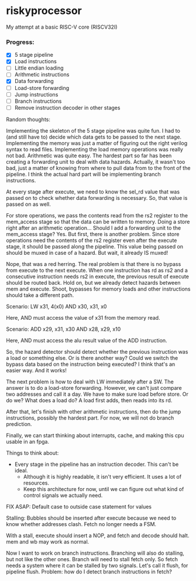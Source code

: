 # riskyprocessor

My attempt at a basic RISC-V core (RISCV32I)

### Progress:

- [x] 5 stage pipeline
- [x] Load instructions
- [ ] Little endian loading
- [ ] Arithmetic instructions
- [x] Data forwarding
- [ ] Load-store forwarding
- [ ] Jump instructions
- [ ] Branch instructions
- [ ] Remove instruction decoder in other stages

Random thoughts:

Implementing the skeleton of the 5 stage pipeline was quite fun. I had to (and still have to) decide which data gets
to be passed to the next stage. Implementing the memory was just a matter of figuring out the right verilog syntax to 
read files. Implementing the load memory operations was really not bad. Arithmetic was quite easy. The hardest part
so far has been creating a forwarding unit to deal with data hazards. Actually, it wasn't too bad, just a matter of
knowing from where to pull data from to the front of the pipeline. I think the actual hard part will be implementing
branch instructions. 

At every stage after execute, we need to know the sel_rd value that was passed on to check whether data forwarding is
necessary. So, that value is passed on as well.

For store operations, we pass the contents read from the rs2 register to the mem_access stage so that the data can
be written to memory. Doing a store right after an arithmetic operation... Should I add a forwarding unit to the mem_access stage? Yes. But first, there is another problem. Since store operations need the contents of the rs2 register even after the execute stage, it should be passed along the pipeline. This value being passed on should be muxed in case of a hazard. But wait, it already IS muxed! 

Nope, that was a red herring. The real problem is that there is no bypass from execute to the next execute. When one instruction has rd as rs2 and a consecutive instruction needs rs2 in execute, the previous result of execute should be routed back. Hold on, but we already detect hazards between mem and execute. Shoot, bypasses for memory loads and other instructions should take a different path. 

Scenario:
LW x31, 4(x0)
AND x30, x31, x0

Here, AND must access the value of x31 from the memory read. 

Scenario: 
ADD x29, x31, x30
AND x28, x29, x10

Here, AND must access the alu result value of the ADD instruction. 

So, the hazard detector should detect whether the previous instruction was a load or something else. Or is there another way? Could we switch the bypass data based on the instruction being executed? I think that's an easier way. And it works!

The next problem is how to deal with LW immediately after a SW. The answer is to do a load-store forwarding. However, we can't just compare two addresses and call it a day. We have to make sure load before store. Or do we? What does a load do? A load first adds, then reads into its rd. 

After that, let's finish with other arithmetic instructions, then do the jump instructions, possibly the hardest part. For now, we will not do branch prediction. 

Finally, we can start thinking about interrupts, cache, and making this cpu usable in an fpga. 

Things to think about:
- Every stage in the pipeline has an instruction decoder. This can't be ideal. 
  - Although it is highly readable, it isn't very efficient. It uses a lot of resources.
  - Keep this architecture for now, until we can figure out what kind of control signals we actually need.

FIX ASAP: Default case to outside case statement for values

Stalling: Bubbles should be inserted after execute because we need to know whether addresses clash. 
Fetch no longer needs a FSM. 

With a stall, execute should insert a NOP, and fetch and decode should halt. mem and wb may work as normal. 

Now I want to work on branch instructions. Branching will also do stalling, but not like the other ones. Branch will need to stall fetch only. So fetch needs a system where it can be stalled by two signals. Let's call it flush, for pipeline flush. Problem: how do I detect branch instructions in fetch?